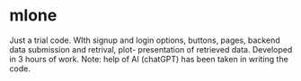 # mlone
Just a trial code. WIth signup and login options, buttons, pages, backend data submission and retrival, plot- presentation of retrieved data. 
Developed in 3 hours of work. Note: help of AI (chatGPT) has been taken in writing the code. 